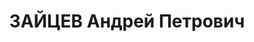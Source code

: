 ---
title: ЗАЙЦЕВ Андрей Петрович
description: народився 1903 у с. Сеща Рославського пов. Смоленської губ. Росіянин,
  з робітників, освіта вища, позапарт., у 1923—1930 рр. член ВЛКСМ. Проживав у сел.
  Есхар Чугуївського р-ну Харківської обл. Начальник котельного цеху ДЕС №2. Заарештований
  _11.07.1937_ р. за шкідництво та зберігання портрету тов. Троцького (статті 547,
  5411 КК УРСР) і військовою колегією Верховного Суду СРСР _10.12.1937_ р. (статті
  548, 549, 5411 КК УРСР) засуджений до ВМП з конфіскацією особистого майна. Розстріляний
  _10.12.1937_ р. у Харкові. Реабілітований _10.08.1957_ р.
---